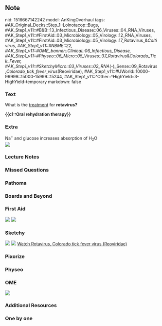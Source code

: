 ## Note
nid: 1516667142242
model: AnKingOverhaul
tags: #AK_Original_Decks::Step_1::Lolnotacop::Bugs, #AK_Step1_v11::#B&B::13_Infectious_Disease::06_Viruses::04_RNA_Viruses, #AK_Step1_v11::#FirstAid::03_Microbiology::05_Virology::12_RNA_Viruses, #AK_Step1_v11::#FirstAid::03_Microbiology::05_Virology::17_Rotavirus_&_Coltivirus, #AK_Step1_v11::#NBME::22, #AK_Step1_v11::#OME_banner::Clinical::06_Infectious_Disease, #AK_Step1_v11::#Physeo::06_Micro::05_Viruses::37_Rotavirus_&_Colorado_Tick_Fever, #AK_Step1_v11::#SketchyMicro::03_Viruses::02_RNA_(-)_Sense::09_Rotavirus,_Colorado_tick_fever_virus_(Reoviridae), #AK_Step1_v11::#UWorld::10000-99999::15000-15999::15244, #AK_Step1_v11::^Other::^HighYield::3-HighYield-temporary
markdown: false

### Text
What is the <u>treatment</u> for <b>rotavirus?</b>
<div>
  <b>{{c1::Oral rehydration therapy}}</b>
</div>

### Extra
<div>
  Na<sup>+</sup> and glucose increases absorption of H<sub>2</sub>O
</div><img src="paste-12446815224287.jpg">

### Lecture Notes


### Missed Questions


### Pathoma


### Boards and Beyond


### First Aid
<img src="tmpckv_bblz.png"> <img src="tmpml3le02e.png">

### Sketchy
<img src="paste-60090887438339.jpg"> <img src=
"paste-f4a4fb70600d410fd5c0dea8343733ad8746c28e.png"> <a href=
"https://dashboard.sketchy.com/study/medical/courses/medical-microbiology/units/medical-microbiology-viruses/videos/medical-microbiology-viruses-rna-viruses-negative-sense-rotavirus-colorado-tick-fever-virus-reoviridae?utm_source=anki&utm_medium=partnership&utm_campaign=february_update&utm_content=medical">
Watch Rotavirus, Colorado tick fever virus (Reoviridae)</a>

### Pixorize


### Physeo


### OME
<div class="ome-widget">
  <a href=
  "https://onlinemeded.org/spa/infectious-disease?ref=anki"><img src="_OME_AnkiFlashcards_Topic_5.png"></a>
</div>

### Additional Resources


### One by one

